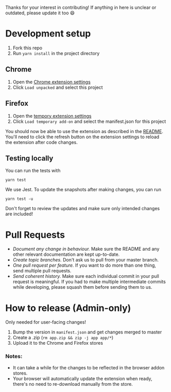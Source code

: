 Thanks for your interest in contributing! If anything in here is unclear or outdated, please update it too 😄

# Development setup

1. Fork this repo
1. Run `yarn install` in the project directory

## Chrome

1. Open the [Chrome extension settings](chrome://extensions/)
1. Click `Load unpacked` and select this project

## Firefox

1. Open the [tempory extension settings](about:debugging#/runtime/this-firefox)
1. Click `Load temporary add-on` and select the manifest.json for this project

You should now be able to use the extension as described in the [README](README.md). You'll need to click the refresh button on the extension settings to reload the extension after code changes.

## Testing locally

You can run the tests with

```
yarn test
```

We use Jest. To update the snapshots after making changes, you can run

```
yarn test -u
```

Don't forget to review the updates and make sure only intended changes are included!

# Pull Requests

- _Document any change in behaviour._ Make sure the README and any other relevant documentation are kept up-to-date.
- _Create topic branches._ Don't ask us to pull from your master branch.
- _One pull request per feature._ If you want to do more than one thing, send multiple pull requests.
- _Send coherent history._ Make sure each individual commit in your pull request is meaningful. If you had to make multiple intermediate commits while developing, please squash them before sending them to us.

# How to release (Admin-only)

Only needed for user-facing changes!

1. Bump the version in `manifest.json` and get changes merged to master
1. Create a .zip (`rm app.zip && zip -j app app/*`)
1. Upload it to the Chrome and Firefox stores

### Notes:

- It can take a while for the changes to be reflected in the browser addon stores.
- Your browser will automatically update the extension when ready, there's no need to re-download manually from the store.
